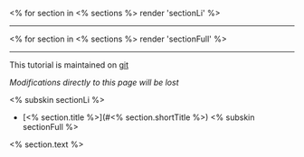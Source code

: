 <% for section in <% sections %> render 'sectionLi' %>

--------------

<% for section in <% sections %> render 'sectionFull' %>

--------------
This tutorial is maintained on [git](http://github.com/oberhamsi/ringo-webtutorial)

*Modifications directly to this page will be lost*

<% subskin sectionLi %>
   * [<% section.title %>](#<% section.shortTitle %>)
   <% subskin sectionFull %>
<a id="#<% section.shortTitle%>" >

<% section.text %>
